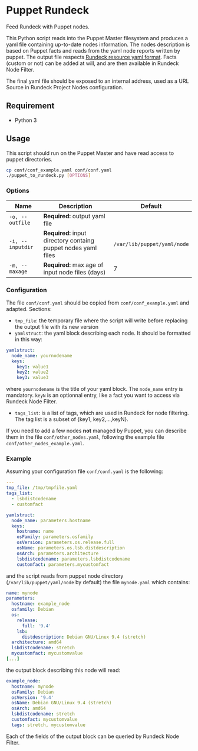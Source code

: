 # Puppet Rundeck

Feed Rundeck with Puppet nodes.

This Python script reads into the Puppet Master filesystem and produces a yaml file containing up-to-date nodes information. The nodes description is based on Puppet facts and reads from the yaml node reports written by puppet. The output file respects [Rundeck resource yaml format](http://rundeck.org/docs/man5/resource-yaml.html). Facts (custom or not) can be added at will, and are then available in Rundeck Node Filter.

The final yaml file should be exposed to an internal address, used as a URL Source in Rundeck Project Nodes configuration.


## Requirement
* Python 3

## Usage
This script should run on the Puppet Master and have read access to puppet directories.

```bash
cp conf/conf_example.yaml conf/conf.yaml
./puppet_to_rundeck.py [OPTIONS]
```

### Options

Name | Description | Default
--- | --- | ---
`-o, --outfile` | **Required:** output yaml file |
`-i, --inputdir` | **Required:** input directory containg puppet nodes yaml files | `/var/lib/puppet/yaml/node`
`-m, --maxage` | **Required:** max age of input node files (days) | 7


### Configuration

The file `conf/conf.yaml` should be copied from `conf/conf_example.yaml` and adapted. Sections:

* `tmp_file`: the temporary file where the script will write before replacing the output file with its new version
* `yamlstruct`: the yaml block describing each node. It should be formatted in this way:
```yaml
yamlstruct:
  node_name: yournodename
  keys:
    key1: value1
    key2: value2
    key3: value3
```
where `yournodename` is the title of your yaml block. The `node_name` entry is mandatory.
`keyN` is an optionnal entry, like a fact you want to access via Rundeck Node Filter.
* `tags_list`: is a list of tags, which are used in Rundeck for node filtering. The tag list is a subset of {key1, key2,...,keyN}.

If you need to add a few nodes **not** managed by Puppet, you can describe them in the file `conf/other_nodes.yaml`, following the example file `conf/other_nodes_example.yaml`.


### Example

Assuming your configuration file `conf/conf.yaml` is the following:
```yaml
---
tmp_file: /tmp/tmpfile.yaml
tags_list:
  - lsbdistcodename
  - customfact

yamlstruct:
  node_name: parameters.hostname
  keys:
    hostname: name
    osFamily: parameters.osfamily
    osVersion: parameters.os.release.full
    osName: parameters.os.lsb.distdescription
    osArch: parameters.architecture
    lsbdistcodename: parameters.lsbdistcodename
    customfact: parameters.mycustomfact
```

and the script reads from puppet node directory (`/var/lib/puppet/yaml/node` by default) the file `mynode.yaml` which contains:
```yaml
name: mynode
parameters:
  hostname: example_node
  osfamily: Debian
  os:
    release:
      full: '9.4'
    lsb:
      distdescription: Debian GNU/Linux 9.4 (stretch)
  architecture: amd64
  lsbdistcodename: stretch
  mycustomfact: mycustomvalue
[...]
```

the output block describing this node will read:
```yaml
example_node:
  hostname: mynode
  osFamily: Debian
  osVersion: '9.4'
  osName: Debian GNU/Linux 9.4 (stretch)
  osArch: amd64
  lsbdistcodename: stretch
  customfact: mycustomvalue
  tags: stretch, mycustomvalue
```

Each of the fields of the output block can be queried by Rundeck Node Filter.
